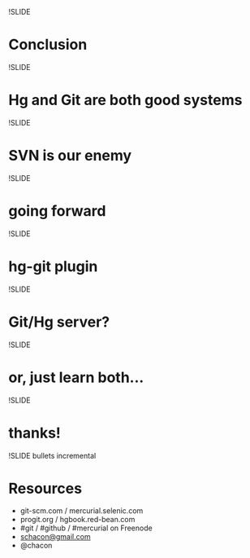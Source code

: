!SLIDE

# Conclusion #

!SLIDE

# Hg and Git are both good systems #

!SLIDE

# SVN is our enemy #

!SLIDE

# going forward #

!SLIDE

# hg-git plugin #

!SLIDE

# Git/Hg server? #

!SLIDE

# or, just learn both... #


!SLIDE

# thanks! #

!SLIDE bullets incremental

# Resources #

* git-scm.com / mercurial.selenic.com
* progit.org / hgbook.red-bean.com
* \#git / \#github / \#mercurial on Freenode
* schacon@gmail.com
* @chacon
